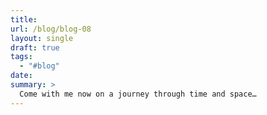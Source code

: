 ```yaml
---
title: 
url: /blog/blog-08
layout: single
draft: true
tags:
  - "#blog"
date: 
summary: >
  Come with me now on a journey through time and space… 
---
```

